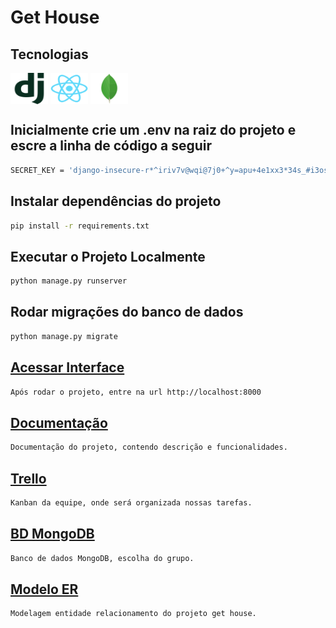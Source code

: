 <h1>Get House</h1>


## Tecnologias
<div style="display: inline_block">
<img align="center" alt="Django" height="50" width="60" src="https://raw.githubusercontent.com/devicons/devicon/master/icons/django/django-plain.svg">
<img align="center" alt="ReactJS" height="50" width="60" src="https://raw.githubusercontent.com/devicons/devicon/master/icons/react/react-original.svg">
<img align="center" alt="MongoDB" height="50" width="60" src="https://raw.githubusercontent.com/devicons/devicon/master/icons/mongodb/mongodb-original.svg">
</div>

## Inicialmente crie um .env na raiz do projeto e escre a linha de código a seguir

```sh
SECRET_KEY = 'django-insecure-r*^iriv7v@wqi@7j0+^y=apu+4e1xx3*34s_#i3os2_jc!uads'
```

## Instalar dependências do projeto

```sh
pip install -r requirements.txt
```

## Executar o Projeto Localmente

```sh
python manage.py runserver
```

## Rodar migrações do banco de dados

```sh
python manage.py migrate
```

## <a href="http://localhost:8000">Acessar Interface</a>

```sh
Após rodar o projeto, entre na url http://localhost:8000
```

## <a href="https://docs.google.com/document/d/1TE5EUbdo96m7S3l6f1qdDEu05OOVWy646f1m3VudHn4/edit">Documentação</a>

```sh
Documentação do projeto, contendo descrição e funcionalidades.
```

## <a href="https://trello.com/invite/b/vMKDbAT4/ATTIfde897acebcf3fbefaef670b08afc342AB880E09/get-house-web">Trello</a>

```sh
Kanban da equipe, onde será organizada nossas tarefas.
```

##  <a href="https://www.mongodb.com/try/download/community">BD MongoDB</a>

```sh
Banco de dados MongoDB, escolha do grupo.
```

## <a href="https://github.com/LucasAraujoBR/Get_house/wiki/Model-ER">Modelo ER</a>

```sh
Modelagem entidade relacionamento do projeto get house.
```





